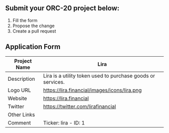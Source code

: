 ## Submit your ORC-20 project below:

1. Fill the form
2. Propose the change
3. Create a pull request

## Application Form
| Project Name  |          Lira               |
|---------------|-------------------------|
| Description   | Lira is a utility token used to purchase goods or services.              |
| Logo URL      | https://lira.financial/images/icons/lira.png             |
| Website       | https://lira.financial                        |
| Twitter       | https://twitter.com/lirafinancial                        |
| Other Links   |                         |
| Comment       | Ticker: lira - ID: 1                        |
